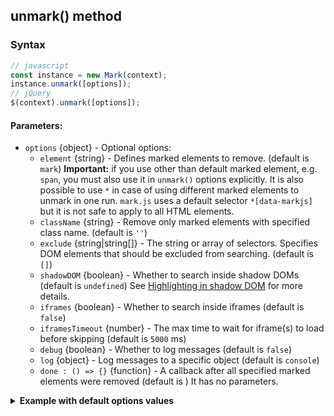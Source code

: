 
## unmark() method
### Syntax
``` js
// javascript
const instance = new Mark(context);
instance.unmark([options]);
// jQuery
$(context).unmark([options]);
```
#### Parameters:
* `options` {object} - Optional options:
  * `element` {string} - Defines marked elements to remove. (default is `mark`)
    **Important:** if you use other than default marked element, e.g. `span`, you must also use it in `unmark()` options explicitly. It is also possible to use `*` in case of using different marked elements to unmark in one run. `mark.js` uses a default selector `*[data-markjs]` but it is not safe to apply to all HTML elements.
  * `className` {string} - Remove only marked elements with specified class name. (default is `''`)
  * `exclude` {string|string[]} - The string or array of selectors. Specifies DOM elements that should be excluded from searching. (default is `[]`)
  * `shadowDOM` {boolean} - Whether to search inside shadow DOMs (default is `undefined`)
    See [Highlighting in shadow DOM](shadow-dom.md) for more details.
  * `iframes` {boolean} - Whether to search inside iframes (default is `false`)
  * `iframesTimeout` {number} - The max time to wait for iframe(s) to load before skipping (default is `5000` ms)
  * `debug` {boolean} - Whether to log messages (default is `false`)
  * `log` {object} - Log messages to a specific object (default is `console`)
  * `done : () => {}` {function} - A callback after all specified marked elements were removed (default is )
    It has no parameters.
  
<details id="internal-code">
<summary><b>Example with default options values</b></summary>

<pre><code class="language-js">const options = {
    element : 'mark',
    className : '',
    shadowDOM : false,
    iframes : false,
    iframesTimeout : 5000,
    done : () => {},
    debug : false,
    log : window.console
};
</code></pre>

JavaScript:

<pre><code class='lang-javascript'>
var instance = new Mark(document.querySelector('selector'));
instance. unmark(options);
</code></pre>

jQuery:

<pre><code class='lang-javascript'>$('selector').unmark(options);</code></pre>
</details>
